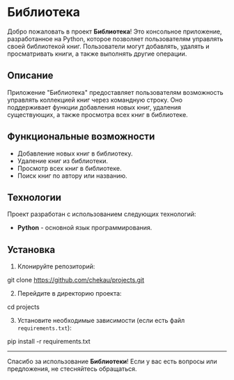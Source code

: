# Библиотека

Добро пожаловать в проект **Библиотека**! Это консольное приложение, разработанное на Python, которое позволяет пользователям управлять своей библиотекой книг. Пользователи могут добавлять, удалять и просматривать книги, а также выполнять другие операции.

## Описание

Приложение "Библиотека" предоставляет пользователям возможность управлять коллекцией книг через командную строку. Оно поддерживает функции добавления новых книг, удаления существующих, а также просмотра всех книг в библиотеке.

## Функциональные возможности

- Добавление новых книг в библиотеку.
- Удаление книг из библиотеки.
- Просмотр всех книг в библиотеке.
- Поиск книг по автору или названию.

## Технологии

Проект разработан с использованием следующих технологий:

- **Python** - основной язык программирования.

## Установка

1. Клонируйте репозиторий:

git clone https://github.com/chekau/projects.git
   
2. Перейдите в директорию проекта:

   
cd projects
   
3. Установите необходимые зависимости (если есть файл `requirements.txt`):

   
pip install -r requirements.txt
   
  ---

  Спасибо за использование **Библиотеки**! Если у вас есть вопросы или предложения, не стесняйтесь обращаться.

